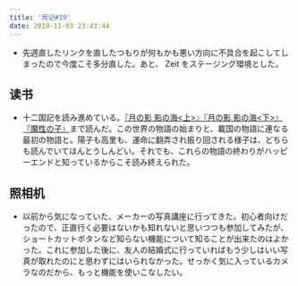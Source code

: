 ```yaml
---
title: '周记#19'
date: 2019-11-03 23:43:44
---
```

- 先週直したリンクを直したつもりが何もかも悪い方向に不具合を起こしてしまったので今度こそ多分直した。あと、 Zeit をステージング環境とした。

## 读书
- 十二国記を読み進めている。[『月の影 影の海<上>』](https://www.amazon.co.jp/dp/4101240523)[『月の影 影の海<下>』](https://www.amazon.co.jp/dp/4101240531)[『魔性の子』](https://www.amazon.co.jp/dp/4101240515)まで読んだ。この世界の物語の始まりと、載国の物語に連なる最初の物語と。陽子も高里も、運命に翻弄され振り回される様子は、どちらも読んでいてほんとうしんどい。それでも、これらの物語の終わりがハッピーエンドと知っているからこそ読み終えられた。

## 照相机
- 以前から気になっていた、メーカーの写真講座に行ってきた。初心者向けだったので、正直行く必要はないかも知れないと思いつつも参加してみたが、ショートカットボタンなど知らない機能について知ることが出来たのはよかった。これに参加した後に、友人の結婚式に行っていればもう少しはいい写真が取れたのにと思わずにはいられなかった。せっかく気に入っているカメラなのだから、もっと機能を使いこなしたい。
